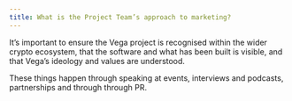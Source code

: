 ```yaml
---
title: What is the Project Team’s approach to marketing?
---
```


It’s important to ensure the Vega project is recognised within the wider crypto ecosystem, that the software and what has been built is visible, and that Vega’s ideology and values are understood.

These things happen through speaking at events, interviews and podcasts, partnerships and through through PR.

